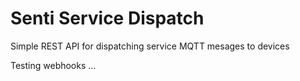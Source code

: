 # Senti Service Dispatch

Simple REST API for dispatching service MQTT mesages to devices

Testing webhooks ... 
